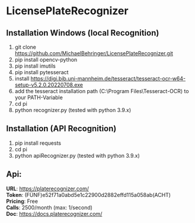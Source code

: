 # LicensePlateRecognizer
## Installation Windows (local Recognition)

 1. git clone https://github.com/MichaelBehringer/LicensePlateRecognizer.git
 2. pip install opencv-python
 3. pip install imutils
 4. pip install pytesseract
 5. install https://digi.bib.uni-mannheim.de/tesseract/tesseract-ocr-w64-setup-v5.2.0.20220708.exe
 6. add the tesseract installation path (C:\Program Files\Tesseract-OCR) to your PATH-Variable
 7. cd pi
 8. python recognizer.py
(tested with python 3.9.x)
## Installation (API Recognition)
 1. pip install requests
 2. cd pi
 3. python apiRecognizer.py
(tested with python 3.9.x)
## Api:
<b>URL</b>: https://platerecognizer.com/<br />
<b>Token</b>: (FÜNF)e52f71a0abd5e1c22900d2882effd115a058ab(ACHT)<br />
<b>Pricing</b>: Free<br />
<b>Calls</b>: 2500/month (max: 1/second)<br />
<b>Doc</b>: https://docs.platerecognizer.com/<br />
